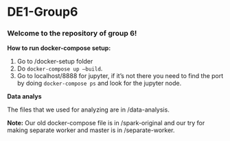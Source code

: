 # DE1-Group6
### Welcome to the repository of group 6!

**How to run docker-compose setup:**

1. Go to /docker-setup folder
2. Do <code>docker-compose up –build</code>.
3. Go to localhost/8888 for jupyter, if it’s not there you need to find the port by doing <code>docker-compose ps</code> and look for the jupyter node.

**Data analys**

The files that we used for analyzing are in /data-analysis.

**Note:**
Our old docker-compose file is in /spark-original and our try for making separate worker and master is in /separate-worker.
